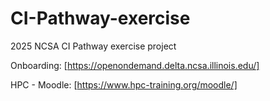 # CI-Pathway-exercise
2025 NCSA CI Pathway exercise project


Onboarding: [https://openondemand.delta.ncsa.illinois.edu/]

HPC - Moodle: [https://www.hpc-training.org/moodle/]